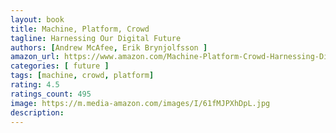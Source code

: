 ```yaml
---
layout: book
title: Machine, Platform, Crowd
tagline: Harnessing Our Digital Future
authors: [Andrew McAfee, Erik Brynjolfsson ]
amazon_url: https://www.amazon.com/Machine-Platform-Crowd-Harnessing-Digital-ebook/dp/B01MAWT25I
categories: [ future ]
tags: [machine, crowd, platform]
rating: 4.5
ratings_count: 495
image: https://m.media-amazon.com/images/I/61fMJPXhDpL.jpg
description:
---
```

